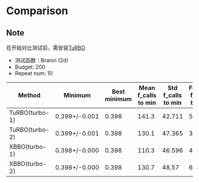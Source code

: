 # Comparison

## Note

在开始对比测试前，需安装[TuRBO](https://github.com/uber-research/TuRBO)


- 测试函数：Branin (2d)
- Budget: 200
- Repeat num: 10

| Method           | Minimum       | Best minimum | Mean f_calls to min | Std f_calls to min | Fastest f_calls to min |
| ---------------- | ------------- | ------------ | ------------------- | ------------------ | ---------------------- |
| TuRBO(turbo-1) | 0.399+/-0.001 |    0.398     |        141.3        |       42.711       |           50           |
| TuRBO(turbo-2) | 0.399+/-0.001 |    0.398     |        130.1        |       47.365       |           34           |
| XBBO(turbo-1) | 0.398+/-0.000 |    0.398     |        110.3        |       46.596       |           46           |
| XBBO(turbo-2) | 0.398+/-0.000 |    0.398     |        130.7        |       48.57        |           68           |